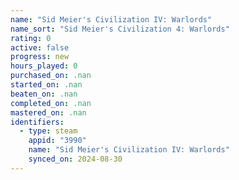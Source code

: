 ```yaml
---
name: "Sid Meier's Civilization IV: Warlords"
name_sort: "Sid Meier's Civilization 4: Warlords"
rating: 0
active: false
progress: new
hours_played: 0
purchased_on: .nan
started_on: .nan
beaten_on: .nan
completed_on: .nan
mastered_on: .nan
identifiers:
  - type: steam
    appid: "3990"
    name: "Sid Meier's Civilization IV: Warlords"
    synced_on: 2024-08-30
---
```

